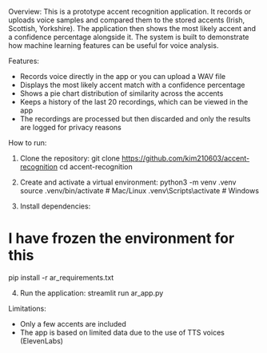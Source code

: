 Overview:
This is a prototype accent recognition application. It records or uploads voice samples and compared them to the stored accents (Irish, Scottish, Yorkshire). The application then shows the most likely accent and a confidence percentage alongside it. The system is built to demonstrate how machine learning features can be useful for voice analysis.

Features:
- Records voice directly in the app or you can upload a WAV file
- Displays the most likely accent match with a confidence percentage
- Shows a pie chart distribution of similarity across the accents
- Keeps a history of the last 20 recordings, which can be viewed in the app
- The recordings are processed but then discarded and only the results are logged for privacy reasons

How to run:

1. Clone the repository:
git clone https://github.com/kim210603/accent-recognition
cd accent-recognition

2. Create and activate a virtual environment:
python3 -m venv .venv
source .venv/bin/activate   # Mac/Linux
.venv\Scripts\activate      # Windows

3. Install dependencies:
# I have frozen the environment for this
pip install -r ar_requirements.txt

4. Run the application:
streamlit run ar_app.py

Limitations:
- Only a few accents are included
- The app is based on limited data due to the use of TTS voices (ElevenLabs)